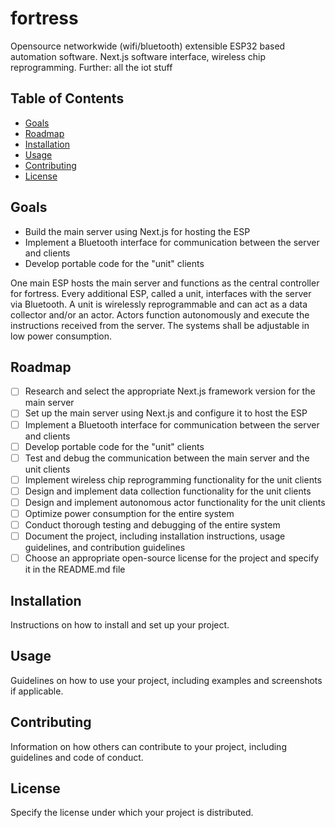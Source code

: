 # fortress

Opensource networkwide (wifi/bluetooth) extensible ESP32 based automation software. Next.js software interface, wireless chip reprogramming.
Further: all the iot stuff

## Table of Contents

- [Goals](#goals)
- [Roadmap](#roadmap)
- [Installation](#installation)
- [Usage](#usage)
- [Contributing](#contributing)
- [License](#license)

## Goals

- Build the main server using Next.js for hosting the ESP
- Implement a Bluetooth interface for communication between the server and clients
- Develop portable code for the "unit" clients

One main ESP hosts the main server and functions as the central controller for fortress. Every additional ESP, called a unit, interfaces with the server via Bluetooth. A unit is wirelessly reprogrammable and can act as a data collector and/or an actor. Actors function autonomously and execute the instructions received from the server. The systems shall be adjustable in low power consumption.

## Roadmap

- [ ] Research and select the appropriate Next.js framework version for the main server
- [ ] Set up the main server using Next.js and configure it to host the ESP
- [ ] Implement a Bluetooth interface for communication between the server and clients
- [ ] Develop portable code for the "unit" clients
- [ ] Test and debug the communication between the main server and the unit clients
- [ ] Implement wireless chip reprogramming functionality for the unit clients
- [ ] Design and implement data collection functionality for the unit clients
- [ ] Design and implement autonomous actor functionality for the unit clients
- [ ] Optimize power consumption for the entire system
- [ ] Conduct thorough testing and debugging of the entire system
- [ ] Document the project, including installation instructions, usage guidelines, and contribution guidelines
- [ ] Choose an appropriate open-source license for the project and specify it in the README.md file

## Installation

Instructions on how to install and set up your project.

## Usage

Guidelines on how to use your project, including examples and screenshots if applicable.

## Contributing

Information on how others can contribute to your project, including guidelines and code of conduct.

## License

Specify the license under which your project is distributed.
